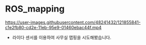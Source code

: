 # ROS_mapping

https://user-images.githubusercontent.com/48241432/121855841-c1e2fb80-cd2e-11eb-95e9-01460ebac44f.mp4
+ 라이다 센서를 이용하여 사무실 맵핑을 시도해봤습니다.
